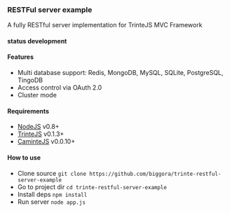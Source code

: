 ### RESTFul server example

A fully RESTful server implementation for TrinteJS MVC Framework

#### status development

#### Features

* Multi database support: Redis, MongoDB, MySQL, SQLite, PostgreSQL, TingoDB
* Access control via OAuth 2.0
* Cluster mode

#### Requirements

* [NodeJS](http://nodejs.org/) v0.8+
* [TrinteJS](https://github.com/biggora/trinte) v0.1.3+
* [CaminteJS](https://github.com/biggora/caminte) v0.0.10+

#### How to use

* Clone source `git clone https://github.com/biggora/trinte-restful-server-example`
* Go to project dir `cd trinte-restful-server-example`
* Install deps `npm install`
* Run server `node app.js`
